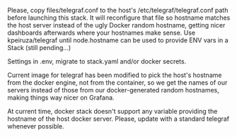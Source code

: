
Please, copy files/telegraf.conf to the host's /etc/telegraf/telegraf.conf path before launching this stack. It will reconfigure that file so hostname matches the host server instead of the ugly Docker random hostname, getting nicer dashboards afterwards where your hostnames make sense. Use kpeiruza/telegraf until node.hostname can be used to provide ENV vars in a Stack (still pending...)

Settings in .env, migrate to stack.yaml and/or docker secrets.

Current image for telegraf has been modified to pick the host's hostname from the docker engine, not from the container, so we get the names of our servers instead of those from our docker-generated random hostnames, making things way nicer on Grafana.

At current time, docker stack doesn't support any variable providing the hostname of the host docker server. Please, update with a standard telegraf whenever possible.

